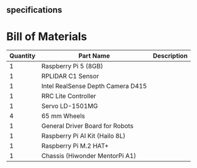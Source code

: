 ## specifications 
# Bill of Materials

| Quantity | Part Name                  | Description |
|----------|-------------------------------------|-------------|
| 1        | Raspberry Pi 5 (8GB)                |             |
| 1        | RPLIDAR C1 Sensor                   |             |
| 1        | Intel RealSense Depth Camera D415   |             |
| 1        | RRC Lite Controller                 |             |
| 1        | Servo LD-1501MG                     |             |
| 4        | 65 mm Wheels                        |             |
| 1        | General Driver Board for Robots     |             |
| 1        | Raspberry Pi AI Kit (Hailo 8L)      |             |
| 1        | Raspberry Pi M.2 HAT+               |             |
| 1        | Chassis (Hiwonder MentorPi A1)      |             |
